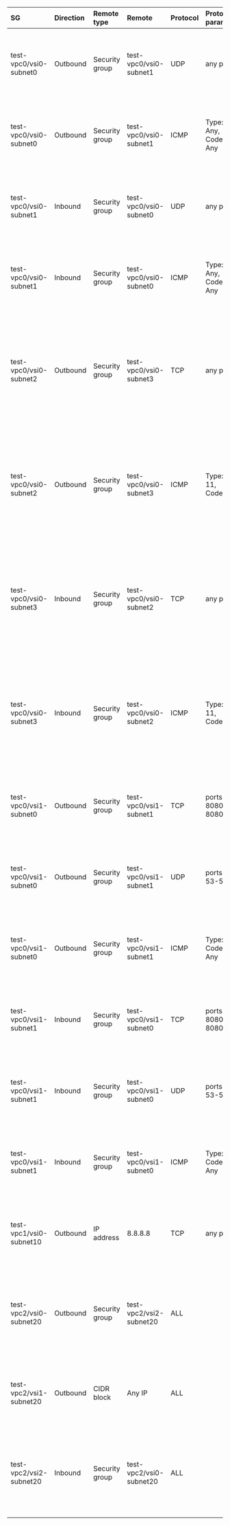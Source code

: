  | SG | Direction | Remote type | Remote | Protocol | Protocol params | Description | 
 |  :---  |  :---  |  :---  |  :---  |  :---  |  :---  |  :---  | 
 | test-vpc0/vsi0-subnet0 | Outbound | Security group | test-vpc0/vsi0-subnet1 | UDP | any port | Internal. required-connections[0]: (instance test-vpc0/vsi0-subnet0)->(instance test-vpc0/vsi0-subnet1); allowed-protocols[0] | 
 | test-vpc0/vsi0-subnet0 | Outbound | Security group | test-vpc0/vsi0-subnet1 | ICMP | Type: Any, Code: Any | Internal. required-connections[0]: (instance test-vpc0/vsi0-subnet0)->(instance test-vpc0/vsi0-subnet1); allowed-protocols[1] | 
 | test-vpc0/vsi0-subnet1 | Inbound | Security group | test-vpc0/vsi0-subnet0 | UDP | any port | Internal. required-connections[0]: (instance test-vpc0/vsi0-subnet0)->(instance test-vpc0/vsi0-subnet1); allowed-protocols[0] | 
 | test-vpc0/vsi0-subnet1 | Inbound | Security group | test-vpc0/vsi0-subnet0 | ICMP | Type: Any, Code: Any | Internal. required-connections[0]: (instance test-vpc0/vsi0-subnet0)->(instance test-vpc0/vsi0-subnet1); allowed-protocols[1] | 
 | test-vpc0/vsi0-subnet2 | Outbound | Security group | test-vpc0/vsi0-subnet3 | TCP | any port | Internal. required-connections[2]: (nif test-vpc0/vsi0-subnet2/graveyard-handmade-ransack-acquaint)->(nif test-vpc0/vsi0-subnet3/icky-balsamic-outgoing-leached); allowed-protocols[0] | 
 | test-vpc0/vsi0-subnet2 | Outbound | Security group | test-vpc0/vsi0-subnet3 | ICMP | Type: 11, Code: 1 | Internal. required-connections[2]: (nif test-vpc0/vsi0-subnet2/graveyard-handmade-ransack-acquaint)->(nif test-vpc0/vsi0-subnet3/icky-balsamic-outgoing-leached); allowed-protocols[1] | 
 | test-vpc0/vsi0-subnet3 | Inbound | Security group | test-vpc0/vsi0-subnet2 | TCP | any port | Internal. required-connections[2]: (nif test-vpc0/vsi0-subnet2/graveyard-handmade-ransack-acquaint)->(nif test-vpc0/vsi0-subnet3/icky-balsamic-outgoing-leached); allowed-protocols[0] | 
 | test-vpc0/vsi0-subnet3 | Inbound | Security group | test-vpc0/vsi0-subnet2 | ICMP | Type: 11, Code: 1 | Internal. required-connections[2]: (nif test-vpc0/vsi0-subnet2/graveyard-handmade-ransack-acquaint)->(nif test-vpc0/vsi0-subnet3/icky-balsamic-outgoing-leached); allowed-protocols[1] | 
 | test-vpc0/vsi1-subnet0 | Outbound | Security group | test-vpc0/vsi1-subnet1 | TCP | ports 8080-8080 | Internal. required-connections[1]: (instance test-vpc0/vsi1-subnet0)->(instance test-vpc0/vsi1-subnet1); allowed-protocols[0] | 
 | test-vpc0/vsi1-subnet0 | Outbound | Security group | test-vpc0/vsi1-subnet1 | UDP | ports 53-53 | Internal. required-connections[1]: (instance test-vpc0/vsi1-subnet0)->(instance test-vpc0/vsi1-subnet1); allowed-protocols[1] | 
 | test-vpc0/vsi1-subnet0 | Outbound | Security group | test-vpc0/vsi1-subnet1 | ICMP | Type: 8, Code: Any | Internal. required-connections[1]: (instance test-vpc0/vsi1-subnet0)->(instance test-vpc0/vsi1-subnet1); allowed-protocols[2] | 
 | test-vpc0/vsi1-subnet1 | Inbound | Security group | test-vpc0/vsi1-subnet0 | TCP | ports 8080-8080 | Internal. required-connections[1]: (instance test-vpc0/vsi1-subnet0)->(instance test-vpc0/vsi1-subnet1); allowed-protocols[0] | 
 | test-vpc0/vsi1-subnet1 | Inbound | Security group | test-vpc0/vsi1-subnet0 | UDP | ports 53-53 | Internal. required-connections[1]: (instance test-vpc0/vsi1-subnet0)->(instance test-vpc0/vsi1-subnet1); allowed-protocols[1] | 
 | test-vpc0/vsi1-subnet1 | Inbound | Security group | test-vpc0/vsi1-subnet0 | ICMP | Type: 8, Code: Any | Internal. required-connections[1]: (instance test-vpc0/vsi1-subnet0)->(instance test-vpc0/vsi1-subnet1); allowed-protocols[2] | 
 | test-vpc1/vsi0-subnet10 | Outbound | IP address | 8.8.8.8 | TCP | any port | External. required-connections[3]: (instance test-vpc1/vsi0-subnet10)->(external dns); allowed-protocols[0] | 
 | test-vpc2/vsi0-subnet20 | Outbound | Security group | test-vpc2/vsi2-subnet20 | ALL |  | Internal. required-connections[4]: (instance test-vpc2/vsi0-subnet20)->(instance test-vpc2/vsi2-subnet20); allowed-protocols[0] | 
 | test-vpc2/vsi1-subnet20 | Outbound | CIDR block | Any IP | ALL |  | External. required-connections[5]: (instance test-vpc2/vsi1-subnet20)->(external public internet); allowed-protocols[0] | 
 | test-vpc2/vsi2-subnet20 | Inbound | Security group | test-vpc2/vsi0-subnet20 | ALL |  | Internal. required-connections[4]: (instance test-vpc2/vsi0-subnet20)->(instance test-vpc2/vsi2-subnet20); allowed-protocols[0] | 
